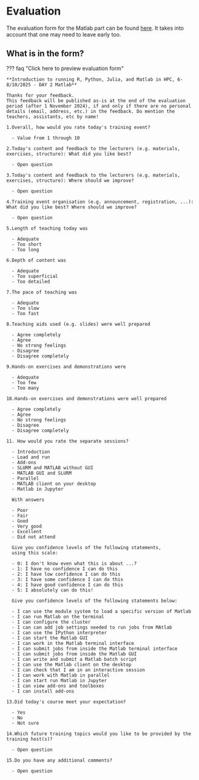 # Evaluation

The evaluation form for the Matlab part can be found [here](https://forms.office.com/e/CW8aACec0U).
It takes into account that one may need to leave early too.


## What is in the form?

??? faq "Click here to preview evaluation form"

    **Introduction to running R, Python, Julia, and Matlab in HPC, 6-8/10/2025 - DAY 2 Matlab**

    Thanks for your feedback.
    This feedback will be published as-is at the end of the evaluation period (after 1 November 2024), if and only if there are no personal details (email, address, etc.) in the feedback. Do mention the teachers, assistants, etc by name!

    1.Overall, how would you rate today's training event?

      - Value from 1 through 10

    2.Today's content and feedback to the lecturers (e.g. materials, exercises, structure): What did you like best?

      - Open question

    3.Today's content and feedback to the lecturers (e.g. materials, exercises, structure): Where should we improve?

      - Open question

    4.Training event organisation (e.g. announcement, registration, ...): What did you like best? Where should we improve?

      - Open question

    5.Length of teaching today was
    
      - Adequate
      - Too short
      - Too long

    6.Depth of content was
    
      - Adequate
      - Too superficial
      - Too detailed

    7.The pace of teaching was
    
      - Adequate
      - Too slow
      - Too fast

    8.Teaching aids used (e.g. slides) were well prepared
    
      - Agree completely
      - Agree
      - No strong feelings
      - Disagree
      - Disagree completely

    9.Hands-on exercises and demonstrations were
    
      - Adequate
      - Too few
      - Too many

    10.Hands-on exercises and demonstrations were well prepared
    
      - Agree completely
      - Agree
      - No strong feelings
      - Disagree
      - Disagree completely

    11. How would you rate the separate sessions?

      - Introduction
      - Load and run
      - Add-ons
      - SLURM and MATLAB without GUI
      - MATLAB GUI and SLURM
      - Parallel
      - MATLAB client on your desktop
      - Matlab in Jupyter

      With answers
      
      - Poor
      - Fair
      - Good
      - Very good
      - Excellent
      - Did not attend

      Give you confidence levels of the following statements,
      using this scale:
  
      - 0: I don't know even what this is about ...?
      - 1: I have no confidence I can do this
      - 2: I have low confidence I can do this
      - 3: I have some confidence I can do this
      - 4: I have good confidence I can do this
      - 5: I absolutely can do this!

      Give you confidence levels of the following statements below:
  
      - I can use the module system to load a specific version of Matlab
      - I can run Matlab on the terminal
      - I can configure the cluster
      - I can can add job settings needed to run jobs from MAtlab
      - I can use the IPython interpreter
      - I can start the Matlab GUI
      - I can work in the Matlab terminal interface
      - I can submit jobs from inside the Matlab terminal interface
      - I can submit jobs from inside the Matlab GUI
      - I can write and submit a Matlab batch script
      - I can use the Matlab client on the desktop
      - I can check that I am in an interactive session
      - I can work with Matlab in parallel
      - I can start run Matlab in Jupyter
      - I can view add-ons and toolboxes
      - I can install add-ons

    13.Did today's course meet your expectation?

      - Yes
      - No
      - Not sure

    14.Which future training topics would you like to be provided by the training host(s)?

      - Open question

    15.Do you have any additional comments?

      - Open question

